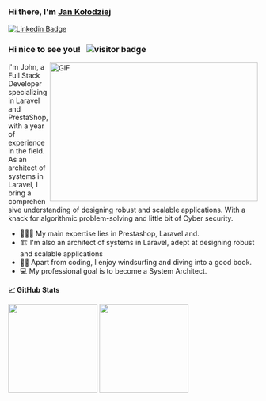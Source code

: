 ### Hi there, I'm <a href="https://github.com/JanKolo04" target="_blank">Jan Kołodziej</a>

[![Linkedin Badge](https://img.shields.io/badge/LinkedIn-0077B5?style=for-the-badge&logo=linkedin&logoColor=white)](https://www.linkedin.com/in/jankolo04/)

### Hi nice to see you! &nbsp; ![visitor badge](https://komarev.com/ghpvc/?username=JanKolo04&color=blue)


<img align="right" alt="GIF" src="https://user-images.githubusercontent.com/76879087/204387700-7dce75f4-1868-41d1-8882-c4b1edfb9320.gif" width="420" height="280"/>


I'm John, a Full Stack Developer specializing in Laravel and PrestaShop, with a year of experience in the field. As an architect of systems in Laravel, I bring a comprehensive understanding of designing robust and scalable applications. With a knack for algorithmic problem-solving and little bit of Cyber security.

- 👨🏻‍💻 My main expertise lies in Prestashop, Laravel and.
- 🏗️ I'm also an architect of systems in Laravel, adept at designing robust and scalable applications
- 🏄‍♂️ Apart from coding, I enjoy windsurfing and diving into a good book.
- 💻 My professional goal is to become a System Architect.


**&#x1f4c8; GitHub Stats**

<p>
  <img height="180px" src="https://github-readme-stats.vercel.app/api?username=JanKolo04&show_icons=true&hide_border=true&&count_private=true&include_all_commits=true"/>
  
  <img height="180px" src="https://github-readme-stats.vercel.app/api/top-langs/?username=JanKolo04&exclude_repo=KNN-Image-Classification&show_icons=true&hide_border=true&layout=compact&langs_count=8"/>
</p>
